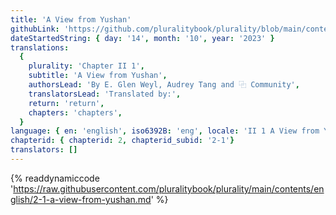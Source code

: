 ```yaml
---
title: 'A View from Yushan'
githubLink: 'https://github.com/pluralitybook/plurality/blob/main/contents/english/2-1-a-view-from-yushan.md'
dateStartedString: { day: '14', month: '10', year: '2023' }
translations:
  {
    plurality: 'Chapter II 1',
    subtitle: 'A View from Yushan',
    authorsLead: 'By E. Glen Weyl, Audrey Tang and ⿻ Community',
    translatorsLead: 'Translated by:',
    return: 'return',
    chapters: 'chapters',
  }
language: { en: 'english', iso6392B: 'eng', locale: 'II 1 A View from Yushan' }
chapterid: { chapterid: 2, chapterid_subid: '2-1'}
translators: []
---
```

{% readdynamiccode 'https://raw.githubusercontent.com/pluralitybook/plurality/main/contents/english/2-1-a-view-from-yushan.md' %}
